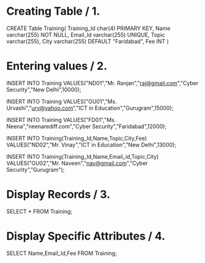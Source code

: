 # Creating Table / 1.

CREATE Table Training(
    Training_Id char(4) PRIMARY KEY,
    Name varchar(255) NOT NULL,
    Email_Id varchar(255) UNIQUE,
    Topic varchar(255), 
    City varchar(255) DEFAULT "Faridabad",
    Fee INT
)

# Entering values / 2.
INSERT INTO Training VALUES("ND01","Mr. Ranjan","raj@gmail.com","Cyber Security","New Delhi",10000);

INSERT INTO Training VALUES("GU01","Ms. Urvashi","urv@yahoo.com","ICT in Education","Gurugram",15000);

INSERT INTO Training VALUES("FD01","Ms. Neena","neenarediff.com","Cyber Security","Faridabad",12000);

INSERT INTO Training(Training_Id,Name,Topic,City,Fee) VALUES("ND02","Mr. Vinay","ICT in Education","New Delhi",13000);

INSERT INTO Training(Training_Id,Name,Email_id,Topic,City) VALUES("GU02","Mr. Naveen","nav@gmail.com","Cyber Security","Gurugram");


# Display Records / 3.
SELECT * FROM Training;

# Display Specific Attributes / 4.
SELECT Name,Email_Id,Fee FROM Training;
